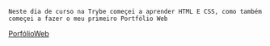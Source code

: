 ```
Neste dia de curso na Trybe começei a aprender HTML E CSS, como também começei a fazer o meu primeiro Portfólio Web
```
[PorfólioWeb](https://brunomedeirosluz.github.io/)

